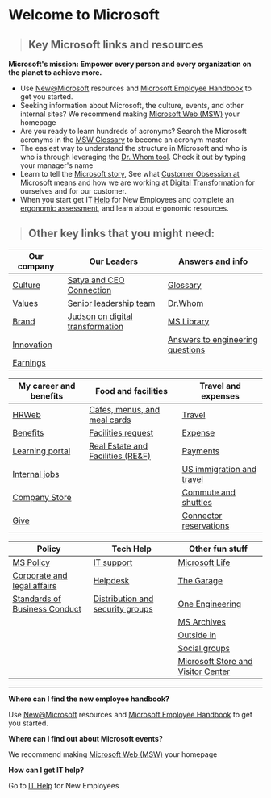 # Welcome to Microsoft

>## Key Microsoft links and resources

**Microsoft's mission:  Empower every person and every organization on the planet to achieve more.**

- Use [New@Microsoft](https://microsoft.sharepoint.com/sites/infopedia/GlobalLearning/Pages/NewEmployees.aspx) resources and [Microsoft Employee Handbook](https://microsoft.sharepoint.com/sites/hrw/Pages/handbookhome.aspx) to get you started.
- Seeking information about Microsoft, the culture, events, and other internal sites? We recommend making [Microsoft Web (MSW)](https://microsoft.sharepoint.com/sites/msw/Pages/default.aspx) your homepage
- Are you ready to learn hundreds of acronyms? Search the Microsoft acronyms in the [MSW Glossary](https://microsoft.sharepoint.com/sites/msw/Company/Glossary/Pages) to become an acronym master
- The easiest way to understand the structure in Microsoft and who is who is through leveraging the [Dr. Whom tool](http://who/). Check it out by typing your manager's name
- Learn to tell the [Microsoft story](https://msit.microsoftstream.com/video/5e72a6e9-50e1-41b4-aa3c-6f2b05edf576), See what [Customer Obsession at Microsoft](https://sway.office.com/bUhbGhCIGUsVdOww) means and how we are working at [Digital Transformation](https://learn.microsoft.com/activity/S2316609/launch#/) for ourselves and for our customer.
- When you start get IT [Help](https://microsoft.sharepoint.com/teams/SupportMadeEasy/_layouts/15/start.aspx#/SitePages/Home.aspx) for New Employees and complete an [ergonomic assessment](https://benefits.microsoft.ehr.com/default.ashx?classname=LOGINCHOICE&ReturnUrl=%2fUS%2fEN%2fworklife%2fworkplace%2fergonomics%2f_layouts%2fAuthenticate.aspx%3fSource%3d%252Fus%252Fen%252Fworklife%252Fworkplace%252Fergonomics%252Fpages%252Fdefault%252Easpx&Source=%2Fus%2Fen%2Fworklife%2Fworkplace%2Fergonomics%2Fpages%2Fdefault%2Easpx), and learn about ergonomic resources.

>## Other key links that you might need:

|Our company                                                                           |Our Leaders                                                                                               |Answers and info  |
|--------------------------------------------------------------------------------------|----------------------------------------------------------------------------------------------------------|------------------|
|[Culture](https://microsoft.sharepoint.com/sites/Culture/)                            |[Satya and CEO Connection](https://microsoft.sharepoint.com/sites/ceo/)                                   |[Glossary](https://microsoft.sharepoint.com/sites/msw/Company/Glossary/Pages)                             |
|[Values](https://microsoft.sharepoint.com/sites/msw/Company/Values/Pages/default.aspx)|[Senior leadership team](http://news.microsoft.com/microsoft-senior-leaders/)|              [Dr.Whom](http://who/)|
|[Brand](https://microsoft.sharepoint.com/teams/BrandCentral/)                         |[Judson on digital transformation](https://microsoft.sharepoint.com/sites/infopedia/media/channels/judson-althoff/)|[MS Library](https://microsoft.sharepoint.com/sites/mslibrary) |
|[Innovation](https://aka.ms/innovation)                                               |                                                                                                          |[Answers to engineering questions](https://stackoverflow.microsoft.com/)|
|[Earnings](https://microsoft.sharepoint.com/sites/earnings)                           |                                                                                                          |                  |

|My career and benefits                                             |Food and facilities                                                                                   |Travel and expenses                    |
|-------------------------------------------------------------------|------------------------------------------------------------------------------------------------------|---------------------------|
|[HRWeb](https://microsoft.sharepoint.com/sites/hrw)                |[Cafes, menus, and meal cards](https://microsoft.sharepoint.com/sites/refweb/na/Redmond/dining/Pages) |[Travel](https://aka.ms/mstravel)|
|[Benefits](https://benefits.microsoft.ehr.com/)                    |[Facilities request](https://www.msfacilities.com/request/)                                           |[Expense](http://msexpense2/)    |
|[Learning portal](https://microsoft.sharepoint.com/sites/infopedia)|[Real Estate and Facilities (RE&F)](https://microsoft.sharepoint.com/sites/refweb)                    |[Payments](https://microsoft.sharepoint.com/teams/ProcureWeb/Pages/Payments.aspx?TAB=0%3AOverview)                 |
|[Internal jobs](https://aka.ms/careers)                            |                                                                                                      |[US immigration and travel](https://microsoft.sharepoint.com/sites/msw/USImmigrationTravel/Pages/default.aspx)|
|[Company Store](http://aka.ms/cs)                                  |                                                                                                      |[Commute and shuttles](https://microsoft.sharepoint.com/sites/refweb/na/Redmond/Transportation/Pages)|
|[Give](https://microsoft.sharepoint.com/sites/give)                |                                                                                                      |[Connector reservations](https://aka.ms/MERGE) |

|Policy                                                                           |Tech Help                                                                                     |Other fun stuff|
|---------------------------------------------------------------------------------|----------------------------------------------------------------------------------------------|--------------|
|[MS Policy](https://microsoft.sharepoint.com/sites/ms_policy)                    |[IT support](https://microsoft.sharepoint.com/sites/itweb)                                    |[Microsoft Life](https://news.microsoft.com/life/)|
|[Corporate and legal affairs](https://microsoft.sharepoint.com/sites/lcaweb/home)|[Helpdesk](http://aka.ms/itweb/call)                                                          |[The Garage](https://microsoft.sharepoint.com/teams/TheGarage)|
|[Standards of Business Conduct](https://aka.ms/sbc)                              |[Distribution and security groups](https://idweb/IdentityManagement/aspx/Groups/AllDLs.aspx)  |[One Engineering](https://microsoft.sharepoint.com/sites/msw/Engineering/Pages/default.aspx) |
|                                                                                 |                                                                                              |[MS Archives](https://aka.ms/msarchives) |
|                                                                                 |                                                                                              |[Outside in](https://aka.ms/outsidein)|
|                                                                                 |                                                                                              |[Social groups](https://microsoft.sharepoint.com/sites/msw/Company/SocialGroups/Pages/default.aspx) |
|                                                                                 |                                                                                              |[Microsoft Store and Visitor Center](https://microsoft.sharepoint.com/sites/storevisitorcenter) |

<!--

If you need any help with editing these tables, please contact [Thomas Martinez](mailto:Thomas.Martinez@microsoft.com)

-->

-----

**Where can I find the new employee handbook?**

Use [New@Microsoft](https://microsoft.sharepoint.com/sites/infopedia/GlobalLearning/Pages/NewEmployees.aspx) resources and [Microsoft Employee Handbook](https://microsoft.sharepoint.com/sites/hrw/Pages/handbookhome.aspx) to get you started.

**Where can I find out about Microsoft events?**

We recommend making [Microsoft Web (MSW)](https://microsoft.sharepoint.com/sites/msw/Pages/default.aspx) your homepage


**How can I get IT help?**

Go to [IT Help](https://microsoft.sharepoint.com/teams/SupportMadeEasy/_layouts/15/start.aspx#/SitePages/Home.aspx) for New Employees


